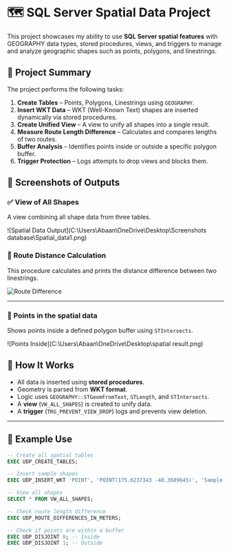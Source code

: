 # 🗺️ SQL Server Spatial Data Project

This project showcases my ability to use **SQL Server spatial features** with GEOGRAPHY data types, stored procedures, views, and triggers to manage and analyze geographic shapes such as points, polygons, and linestrings.

## 🧠 Project Summary

The project performs the following tasks:

1. **Create Tables** – Points, Polygons, Linestrings using `GEOGRAPHY`.
2. **Insert WKT Data** – WKT (Well-Known Text) shapes are inserted dynamically via stored procedures.
3. **Create Unified View** – A view to unify all shapes into a single result.
4. **Measure Route Length Difference** – Calculates and compares lengths of two routes.
5. **Buffer Analysis** – Identifies points inside or outside a specific polygon buffer.
6. **Trigger Protection** – Logs attempts to drop views and blocks them.

## 📸 Screenshots of Outputs

### ✅ View of All Shapes
A view combining all shape data from three tables.

![Spatial Data Output](C:\Users\Abaan\OneDrive\Desktop\Screenshots database\Spatial_data1.png)

### 📏 Route Distance Calculation
This procedure calculates and prints the distance difference between two linestrings.

![Route Difference](C:\Users\Abaan\OneDrive\Desktop\distance.png)

---

### 📍 Points in the spatial data
Shows points inside a defined polygon buffer using `STIntersects`.

![Points Inside](C:\Users\Abaan\OneDrive\Desktop\spatial result.png)


## 💬 How It Works

- All data is inserted using **stored procedures**.
- Geometry is parsed from **WKT format**.
- Logic uses `GEOGRAPHY::STGeomFromText`, `STLength`, and `STIntersects`.
- A **view** (`VW_ALL_SHAPES`) is created to unify data.
- A **trigger** (`TRG_PREVENT_VIEW_DROP`) logs and prevents view deletion.

---

## 🧪 Example Use

```sql
-- Create all spatial tables
EXEC UDP_CREATE_TABLES;

-- Insert sample shapes
EXEC UDP_INSERT_WKT 'POINT', 'POINT(175.6237343 -40.3689645)', 'Sample Point';

-- View all shapes
SELECT * FROM VW_ALL_SHAPES;

-- Check route length difference
EXEC UDP_ROUTE_DIFFERENCES_IN_METERS;

-- Check if points are within a buffer
EXEC UDP_DISJOINT 0; -- Inside
EXEC UDP_DISJOINT 1; -- Outside
